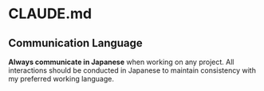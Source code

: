 # CLAUDE.md

## Communication Language

**Always communicate in Japanese** when working on any
project. All interactions should be conducted in Japanese
to maintain consistency with my preferred working language.
